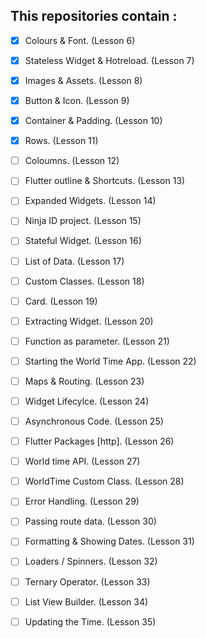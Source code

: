 ## This repositories contain :
- [x] Colours & Font. (Lesson 6)
- [x] Stateless Widget & Hotreload. (Lesson 7)
- [x] Images & Assets. (Lesson 8)
- [x] Button & Icon. (Lesson 9)
- [x] Container & Padding. (Lesson 10)
- [x] Rows. (Lesson 11)
- [ ] Coloumns. (Lesson 12)
- [ ] Flutter outline & Shortcuts. (Lesson 13)
- [ ] Expanded Widgets. (Lesson 14)
- [ ] Ninja ID project. (Lesson 15)
- [ ] Stateful Widget. (Lesson 16)
- [ ] List of Data. (Lesson 17)
- [ ] Custom Classes. (Lesson 18)
- [ ] Card. (Lesson 19)
- [ ] Extracting Widget. (Lesson 20)
- [ ] Function as parameter. (Lesson 21)
- [ ] Starting the World Time App. (Lesson 22)
- [ ] Maps & Routing. (Lesson 23)
- [ ] Widget Lifecylce. (Lesson 24)
- [ ] Asynchronous Code. (Lesson 25)
- [ ] Flutter Packages [http]. (Lesson 26)
- [ ] World time API. (Lesson 27)
- [ ] WorldTime Custom Class. (Lesson 28)
- [ ] Error Handling. (Lesson 29)
- [ ] Passing route data. (Lesson 30)
- [ ] Formatting & Showing Dates. (Lesson 31)
- [ ] Loaders / Spinners. (Lesson 32)
- [ ] Ternary Operator. (Lesson 33)
- [ ] List View Builder. (Lesson 34)
- [ ] Updating the Time. (Lesson 35)
  
